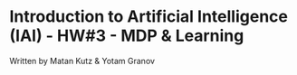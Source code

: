 # Introduction to Artificial Intelligence (IAI) - HW#3 - MDP & Learning

Written by Matan Kutz & Yotam Granov
